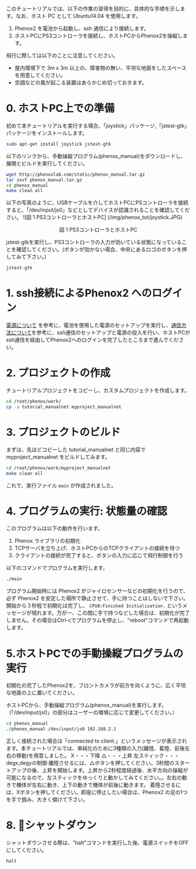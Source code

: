 このチュートリアルでは、以下の作業の習得を目的に、具体的な手順を示します。なお、ホスト PC として Ubuntu14.04 を使用します。

1. Phenox2 を電池から起動し、ssh 通信により接続します。
2. ホストPCにPS3コントローラを接続し、ホストPCからPhenox2を操縦します。

飛行に際しては以下のことに注意してください。

 - 屋内環境下で 3m x 3m 以上の、障害物の無い、平坦な地面をしたスペースを用意してください。
 - 空調などの風が起こる装置はあらかじめ切っておきます。

# 0. ホストPC上での準備
初めて本チュートリアルを実行する場合、「joystick」パッケージ,「jstest-gtk」パッケージをインストールします。
```bash
sudo apt-get install joystick jstest-gtk
```

以下のリンクから、手動操縦プログラム(phenox_manual)をダウンロードし、展開とビルドを実行してください。

```bash
wget http://phenoxlab.com/static/phenox_manual.tar.gz
tar zxvf phenox_manual.tar.gz
cd phenox_manual
make clean all
```

以下の写真のように、USBケーブルを介してホストPCにPSコントローラを接続すると、「/dev/input/js0」などとしてデバイスが認識されることを確認してください。
![図 1 PS3コントローラとホストPC] (/img/phenox_tut/joystick.JPG)
<div align="center">図 1 PS3コントローラとホストPC</div>


jstest-gtkを実行し、PS3コントローラの入力が効いている状態になっていることを確認してください。(ボタンが効かない場合、中央にあるロゴのボタンを押してみて下さい。)
```bash
jstest-gtk
```

# 1. ssh接続によるPhenox2 へのログイン
[電源について](../start/power) を参考に、電池を使用した電源のセットアップを実行し、[通信方法について](../start/com)を参考に、ssh通信のセットアップと電源の投入を行い、ホストPCがssh通信を経由してPhenox2へのログインを完了したところまで進んでください。

# 2. プロジェクトの作成
チュートリアルプロジェクトをコピーし、カスタムプロジェクトを作成します。
```bash
cd /root/phenox/work/
cp -a tutorial_manualnet myproject_manualnet
```

# 3. プロジェクトのビルド
まずは、先ほどコピーした tutorial_manualnet と同じ内容で myproject_manualnet をビルドしてみます。
```bash
cd /root/phenox/work/myproject_manualnet
make clean all
```
これで、実行ファイル `main` が作成されました。

# 4. プログラムの実行: 状態量の確認
このプログラムは以下の動作を行います。

1. Phenox ライブラリの初期化
2. TCPサーバを立ち上げ、ホストPCからのTCPクライアントの接続を待つ
3. クライアントの接続が完了すると、ボタンの入力に応じて飛行制御を行う

以下のコマンドでプログラムを実行します。

```bash
./main
```

プログラム開始時には Phenox2 がジャイロセンサーなどの初期化を行うので、必ず Phenox2 を安定した場所で静止させて、手に持つことはしないで下さい。開始から３秒程で初期化は完了し、 `CPU0:Finished Initialization.` というメッセージが現れます。万が一、この間に手で持つなどした場合は、初期化が完了しません。その場合はCtrl-cでプログラムを停止し、"reboot"コマンドで再起動します。


# 5.ホストPCでの手動操縦プログラムの実行
初期化の完了したPhenox2を、フロントカメラが前方を向くように、広く平坦な地面の上に置いてください。

ホストPCから、手動操縦プログラム(phenox_manual)を実行します。（「/dev/input/js0」の部分はユーザーの環境に応じて変更してください。）
```bash
cd phenox_manual
./phenox_manual /dev/input/js0 192.168.2.1
```
正しく接続された場合は「connected to client.」というメッセージが表示されます。本チュートリアルでは、単純化のために3種類の入力(離陸、着陸、前後左右の移動)を用意しました。
X・・・下降
△・・・上昇
左スティック・・・degx,degyの制御
離陸させるには、△ボタンを押してください。3秒間のスタートアップの後、上昇を開始します。上昇から2秒程度経過後、水平方向の操縦が可能になるので、左スティックをゆっくりと動かしてみてください。。左右の動きで機体が左右に動き、上下の動きで機体が前後に動きます。
着陸させるには、Xボタンを押してください。即座に停止したい場合は、Phenox2 の足の1つを手で掴み、大きく傾けて下さい。

# 8. シャットダウン
シャットダウンさせる際は、"halt"コマンドを実行した後、電源スイッチをOFFにしてください。
```bash
halt
```
